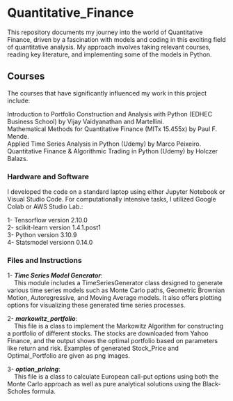 # Quantitative_Finance

This repository documents my journey into the world of Quantitative Finance, driven by a fascination with models and coding in this exciting field of quantitative analysis. My approach involves taking relevant courses, reading key literature, and implementing some of the models in Python.

## Courses
The courses that have significantly influenced my work in this project include:

Introduction to Portfolio Construction and Analysis with Python (EDHEC Business School) by Vijay Vaidyanathan and Martellini. <br>
Mathematical Methods for Quantitative Finance (MITx 15.455x) by Paul F. Mende. <br>
Applied Time Series Analysis in Python (Udemy) by Marco Peixeiro. <br>
Quantitative Finance & Algorithmic Trading in Python (Udemy) by Holczer Balazs.  <br>
 

### Hardware and Software
I developed the code on a standard laptop using either Jupyter Notebook or Visual Studio Code. For computationally intensive tasks, I utilized Google Colab or AWS Studio Lab.:<br><be>

1- Tensorflow  version 2.10.0  <br>
2- scikit-learn    version 1.4.1.post1  <br>
3- Python          version 3.10.9 <br>
4- Statsmodel      versionn 0.14.0 <br>

### Files and Instructions

1- ***Time Series Model Generator***:  <br>
&nbsp;&nbsp;&nbsp; This module includes a TimeSeriesGenerator class designed to generate various time series models such as Monte Carlo paths, Geometric Brownian Motion, Autoregressive, and Moving Average models. It also offers plotting options for visualizing these generated time series processes.<br>

2- ***markowitz_portfolio***:  <br>
&nbsp;&nbsp;&nbsp; This file is a class to implement the Markowitz Algorithm for constructing a portfolio of different stocks. The stocks are downloaded from Yahoo Finance, and the output shows the optimal portfolio based on parameters like return and risk. Examples of generated Stock_Price and Optimal_Portfolio are given as png images. <br>

3- ***option_pricing***:  <br>
&nbsp;&nbsp;&nbsp; This file is a class to calculate European call-put options using both the Monte Carlo approach as well as pure analytical solutions using the Black-Scholes formula.<br>

